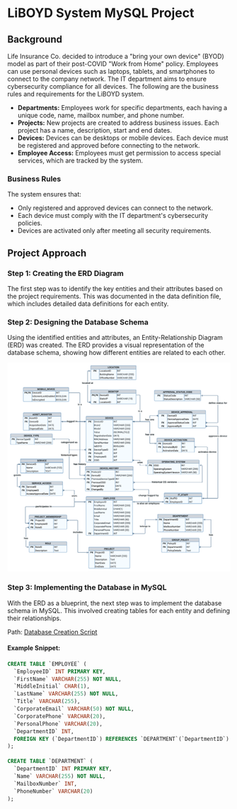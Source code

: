 # LiBOYD System MySQL Project

## Background

Life Insurance Co. decided to introduce a "bring your own device" (BYOD) model as part of their post-COVID "Work from Home" policy. Employees can use personal devices such as laptops, tablets, and smartphones to connect to the company network. The IT department aims to ensure cybersecurity compliance for all devices. The following are the business rules and requirements for the LiBOYD system.

- **Departments:** Employees work for specific departments, each having a unique code, name, mailbox number, and phone number.
- **Projects:** New projects are created to address business issues. Each project has a name, description, start and end dates.
- **Devices:** Devices can be desktops or mobile devices. Each device must be registered and approved before connecting to the network.
- **Employee Access:** Employees must get permission to access special services, which are tracked by the system.

### Business Rules

The system ensures that:
- Only registered and approved devices can connect to the network.
- Each device must comply with the IT department's cybersecurity policies.
- Devices are activated only after meeting all security requirements.

## Project Approach

### Step 1: Creating the ERD Diagram

The first step was to identify the key entities and their attributes based on the project requirements. This was documented in the data definition file, which includes detailed data definitions for each entity.

### Step 2: Designing the Database Schema

Using the identified entities and attributes, an Entity-Relationship Diagram (ERD) was created. The ERD provides a visual representation of the database schema, showing how different entities are related to each other.

![LiBOYD ERD](./ERD/LiBoyd_ERD.png)

### Step 3: Implementing the Database in MySQL

With the ERD as a blueprint, the next step was to implement the database schema in MySQL. This involved creating tables for each entity and defining their relationships.

Path: [Database Creation Script](./SQL_Scripts/LiBoyd_create_script.sql)

#### Example Snippet:
```sql
CREATE TABLE `EMPLOYEE` (
  `EmployeeID` INT PRIMARY KEY,
  `FirstName` VARCHAR(255) NOT NULL,
  `MiddleInitial` CHAR(1),
  `LastName` VARCHAR(255) NOT NULL,
  `Title` VARCHAR(255),
  `CorporateEmail` VARCHAR(50) NOT NULL,
  `CorporatePhone` VARCHAR(20),
  `PersonalPhone` VARCHAR(20),
  `DepartmentID` INT,
  FOREIGN KEY (`DepartmentID`) REFERENCES `DEPARTMENT`(`DepartmentID`)
);

CREATE TABLE `DEPARTMENT` (
  `DepartmentID` INT PRIMARY KEY,
  `Name` VARCHAR(255) NOT NULL,
  `MailboxNumber` INT,
  `PhoneNumber` VARCHAR(20)
);
